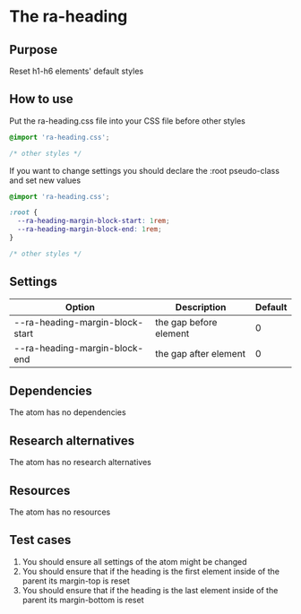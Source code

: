 # The ra-heading

## Purpose
Reset h1-h6 elements' default styles

## How to use
Put the ra-heading.css file into your CSS file before other styles

```css
@import 'ra-heading.css';

/* other styles */
```

If you want to change settings you should declare the :root pseudo-class and set new values

```css
@import 'ra-heading.css';

:root {
  --ra-heading-margin-block-start: 1rem;
  --ra-heading-margin-block-end: 1rem;
}

/* other styles */
```

## Settings
| Option | Description | Default |
| ----- | ----- | ----- |
| --ra-heading-margin-block-start | the gap before element | 0 |
| --ra-heading-margin-block-end | the gap after element | 0 |

## Dependencies
The atom has no dependencies

## Research alternatives
The atom has no research alternatives

## Resources
The atom has no resources

## Test cases
1. You should ensure all settings of the atom might be changed
2. You should ensure that if the heading is the first element inside of the parent its margin-top is reset
3. You should ensure that if the heading is the last element inside of the parent its margin-bottom is reset
